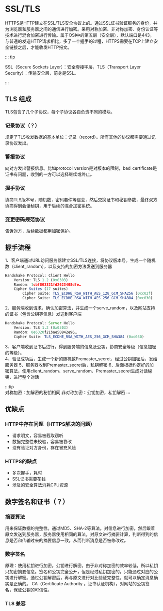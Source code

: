 # SSL/TLS

HTTPS是HTTP建立在SSL/TLS安全协议上的。通过SSL证书验证服务的身份，并为浏览器和服务器之间的通信进行加密。采用对称加密、非对称加密、身份认证等技术进行混合加密进行传输。属于OSI中的第五层（安全层），默认端口是443。与普通的发送HTTP请求相比，多了一个握手的过程，HTTPS需要在TCP上建立安全链接之后，才能收发HTTP报文。

::: tip

SSL（Secure Sockets Layer）：安全套接字层，TLS（Transport Layer Security）：传输安全层，前身是SSL。

:::

## TLS 组成

TLS包含了几个子协议，每个子协议各自负责不同的模块。

### 记录协议（？）

规定了TLS收发数据的基本单位：记录（record）。所有其他的协议都需要通过记录协议发出。

### 警报协议

向对方发出警报信息。比如protocol_version是对版本的限制，bad_certificate是证书有问题，收到的一方可以选择继续或终止。

### 握手协议

协商TLS版本号，随机数，密码套件等信息，然后交换证书和秘钥参数，最终双方协商得到会话秘钥，用于后续的混合加密系统。

### 变更密码规范协议

告诉对方，后续数据都用加密保护。


## 握手流程

1、客户端通过URL访问服务器建立SSL/TLS连接，将协议版本号，生成一个随机数（client_random），以及支持的加密方法发送到服务器  

```js
Handshake Protocol: Client Hello
    Version: TLS 1.2 (0x0303)
    Random: 1cbf803321fd2623408dfe…
    Cipher Suites (17 suites)
        Cipher Suite: TLS_ECDHE_RSA_WITH_AES_128_GCM_SHA256 (0xc02f)
        Cipher Suite: TLS_ECDHE_RSA_WITH_AES_256_GCM_SHA384 (0xc030)
```

2、服务端收到请求，确认加密算法，并生成一个serve_random，以及网站支持的证书（包含公钥等信息）发送到客户端  

```js
Handshake Protocol: Server Hello
    Version: TLS 1.2 (0x0303)
    Random: 0e6320f21bae50842e96…
    Cipher Suite: TLS_ECDHE_RSA_WITH_AES_256_GCM_SHA384 (0xc030)

```

3、客户端收到证书后进行，得到服务端的信息及公钥，协商安全等级（信息加密的等级）。  
4、验证成功后，生成一个新的随机数Premaster_secret，经过公钥加密后，发给服务器
5、服务器收到Premaster_secret后，私钥解密
6、后面根据约定好的加密算法，使用client_random、serve_random、Premaster_secret生成对话秘钥，进行整个对话

:::tip  
对称加密：加解密的秘钥相同
非对称加密：公钥加密，私钥解密
:::

## 优缺点

### HTTP中存在问题（HTTPS解决的问题）

- 请求明文，容易被截取窃听
- 数据完整性未校验，容易被篡改
- 没有验证对方身份，存在冒充风险

### HTTPS的缺点

- 多次握手，耗时
- SSL证书需要花钱
- 涉及的安全算法消耗CPU资源


## 数字签名和证书（？）

### 摘要算法

用来保证数据的完整性。通过MD5、SHA-2等算法，对信息进行加密，然后跟着原文发送到服务器，服务器使用相同的算法，对原文进行摘要计算，判断得到的信息是否和传输过来的摘要信息一致，从而判断消息是否被修改过。


### 数字签名

原理：使用私钥进行加密，公钥进行解密。由于非对称加密的效率较低，所以私钥只加密摘要信息。签名和公钥完全公开，但是经过私钥加密的，只能通过对应的公钥进行解密。通过公钥解密后，再与原文进行对比验证完整性，就可以确定消息确实是正确的。
CA（Certificate Authority ，证书认证机构），对网站的公钥签名，保证公钥的可信性。

### TLS 兼容

